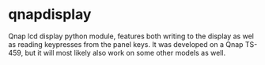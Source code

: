 qnapdisplay
=====
Qnap lcd display python module, features both writing to the display as wel as reading keypresses from the panel keys.
It was developed on a Qnap TS-459, but it will most likely also work on some other models as well.

